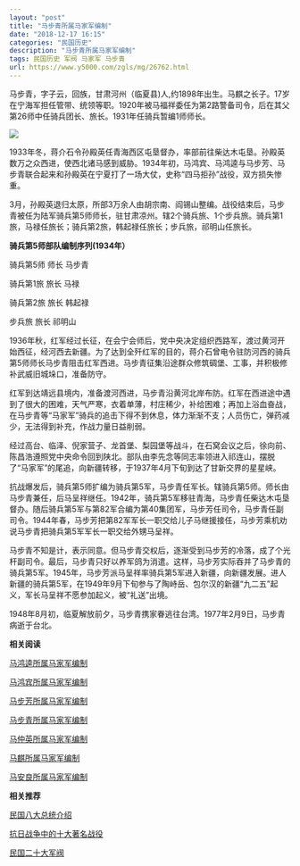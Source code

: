 ```yaml
---
layout: "post"
title: "马步青所属马家军编制"
date: "2018-12-17 16:15"
categories: "民国历史"
description: "马步青所属马家军编制"
tags: 民国历史 军阀 马家军 马步青
url: https://www.y5000.com/zgls/mg/26762.html
---
```






马步青，字子云，回族，甘肃河州（临夏县)人,约1898年出生。马麒之长子。17岁在宁海军担任管带、统领等职。1920年被马福祥委任为第2路警备司令，后在其父第26师中任骑兵团长、旅长。1931年任骑兵暂编1师师长。

![](https://img.y5000.com/uploads/allimg/171218/8-1G21Q33QI30.jpg)

1933年冬，蒋介石令孙殿英任青海西区屯垦督办，率部前往柴达木屯垦。孙殿英数万之众西进，使西北诸马感到威胁。1934年初，马鸿宾、马鸿逵与马步芳、马步青联合起来和孙殿英在宁夏打了一场大仗，史称“四马拒孙”战役，双方损失惨重。

3月，孙殿英退归太原，所部3万余人由胡宗南、阎锡山整编。战役结束后，马步青被任为陆军骑兵第5师师长，驻甘肃凉州。辖2个骑兵旅、1个步兵旅。骑兵第1旅，马禄任旅长；骑兵第2旅，韩起禄任旅长；步兵旅，祁明山任旅长。

**骑兵第5师部队编制序列(1934年）**

骑兵第5师 师长 马步青

骑兵第1旅 旅长 马禄

骑兵第2旅 旅长 韩起禄

步兵旅 旅长 祁明山

1936年秋，红军经过长征，在会宁会师后，党中央决定组织西路军，渡过黄河开始西征，经河西去新疆。为了达到全歼红军的目的，蒋介石曾电令驻防河西的骑兵第5师师长马步青阻击红军西进。马步青征集沿途群众修筑碉堡、工事，并积极修补武威旧城垛口，准备防守。

红军到达靖远县境内，准备渡河西进，马步青沿黄河北岸布防。红军在西进途中遇到了很大的困难，天气严寒，衣着单薄，村庄稀少，补给困难；再加上浴血奋战，在马步青等“马家军”骑兵的追击下得不到休息，体力渐渐不支；人员伤亡，弹药减少，无法得到补充，作战力量日益削弱。

经过高台、临泽、倪家营子、龙首堡、梨园堡等战斗，在石窝会议之后，徐向前、陈昌浩遵照党中央命令回到陕北。部队由李先念等同志率领进入祁连山，摆脱了“马家军”的尾追，向新疆转移，于1937年4月下旬到达了甘新交界的星星峡。

抗战爆发后，骑兵第5师扩编为骑兵第5军，马步青任军长。辖骑兵第5师。师长由马步青兼任，后马呈祥继任。1942年，骑兵第5军移驻青海，马步青任柴达木屯垦督办。随后骑兵第5军与第82军合编为第40集团军，马步芳任司令，马步青任副司令。1944年春，马步芳把第82军军长一职交给儿子马继援接任，马步芳乘机劝说马步青把骑兵第5军军长一职交给外甥马呈祥。

马步青不知是计，表示同意。但马步青交权后，逐渐受到马步芳的冷落，成了个光杆副司令。最后，马步青只好以养军鸽为消遣。这样，马步芳实际吞并了马步青的骑兵第5军。1945年，马步芳派马呈祥率骑兵第5军进入新疆，向新疆发展。进人新疆的骑兵第5军，在1949年9月下旬参与了陶峙岳、包尔汉的新疆“九二五”起义，军长马呈祥不愿参加起义，被“礼送”出境。

1948年8月初，临夏解放前夕，马步青携家眷逃往台湾。1977年2月9日，马步青病逝于台北。

**相关阅读**

[ 马鸿逵所属马家军编制](https://www.y5000.com/zgls/mg/26766.html)

[马鸿宾所属马家军编制](https://www.y5000.com/zgls/mg/26765.html)

[马步芳所属马家军编制](https://www.y5000.com/zgls/mg/26763.html)

[马步青所属马家军编制](https://www.y5000.com/zgls/mg/26762.html)

[马仲英所属马家军编制](https://www.y5000.com/zgls/mg/26761.html)

[马麒所属马家军编制](https://www.y5000.com/zgls/mg/26760.html)

[马安良所属马家军编制](https://www.y5000.com/zgls/mg/26759.html)

**相关推荐**

[ 民国八大总统介绍](https://www.y5000.com/zgls/mrzj/26536.html)

[抗日战争中的十大著名战役](https://www.y5000.com/zgls/mg/26671.html)

[民国二十大军阀](https://www.y5000.com/zgls/mrzj/26565.html)
